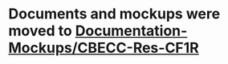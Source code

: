 # Documents and mockups were moved to [Documentation-Mockups/CBECC-Res-CF1R](https://github.com/california-energy-commission/Documentation-Mockups/tree/master/CBECC-Res-CF1R)

